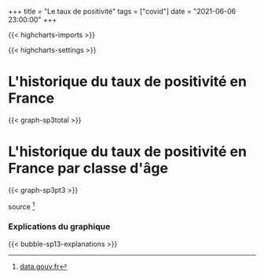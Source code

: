 +++
title = "Le taux de positivité"
tags = ["covid"]
date = "2021-06-06 23:00:00"
+++


{{< highcharts-imports >}}

{{< highcharts-settings >}}

# L'historique du taux de positivité en France 

{{< graph-sp3total >}}

# L'historique du taux de positivité en France par classe d'âge <a name="graphique"></a>

{{< graph-sp3pt3 >}}


source [^1]

### Explications du graphique <a name="explications"></a>

{{< bubble-sp13-explanations >}}

[^1]: [data.gouv.fr](https://www.data.gouv.fr/fr/datasets/donnees-relatives-aux-resultats-des-tests-virologiques-covid-19/)